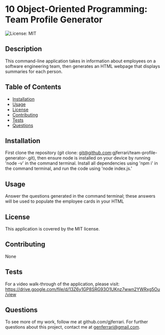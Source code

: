 # 10 Object-Oriented Programming: Team Profile Generator

![License: MIT](https://img.shields.io/badge/License-MIT-yellow.svg)

## Description

This command-line application takes in information about employees on a software engineering team, then generates an HTML webpage that displays summaries for each person. 

## Table of Contents

- [Installation](#installation)
- [Usage](#usage)
- [License](#license)
- [Contributing](#contributing)
- [Tests](#tests)
- [Questions](#questions)

## Installation

First clone the repository (git clone: git@github.com:gjferrari/team-profile-generator-.git), then ensure node is installed on your device by running 'node -v' in the command terminal. Install all dependencies using 'npm i' in the command terminal, and run the code using 'node index.js.' 

## Usage

Answer the questions generated in the command terminal; these answers will be used to populate the employee cards in your HTML

## License

This application is covered by the MIT license.

## Contributing

None

## Tests

For a video walk-through of the application, please visit: https://drive.google.com/file/d/13Z6y1GP8SRG93O1UKnz7wwn2YWRxg5Ou/view

## Questions

To see more of my work, follow me at github.com/gjferrari.
For further questions about this project, contact me at genferrari@gmail.com.
